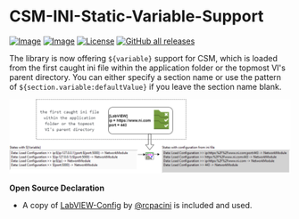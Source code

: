 # CSM-INI-Static-Variable-Support

[![Image](https://www.vipm.io/package/nevstop_lib_csm_ini_static_variable_support/badge.svg?metric=installs)](https://www.vipm.io/package/nevstop_lib_csm_ini_static_variable_support/) 
[![Image](https://www.vipm.io/package/nevstop_lib_csm_ini_static_variable_support/badge.svg?metric=stars)](https://www.vipm.io/package/nevstop_lib_csm_ini_static_variable_support/)
[![License](https://img.shields.io/badge/License-Apache_2.0-blue.svg)](https://opensource.org/licenses/Apache-2.0)
[![GitHub all releases](https://img.shields.io/github/downloads/NEVSTOP-LAB/CSM-INI-Static-Variable-Support/total)](https://github.com/NEVSTOP-LAB/CSM-INI-Static-Variable-Support/releases)

The library is now offering `${variable}` support for CSM, which is loaded from the first caught ini file within the application folder or the topmost VI's parent directory. You can either specify a section name or use the pattern of `${section.variable:defaultValue}` if you leave the section name blank.

![image](.github/CSM-INI-Static-Variable-Support.png)

**Open Source Declaration**
 - A copy of [LabVIEW-Config](https://github.com/rcpacini/LabVIEW-Config) by [@rcpacini](https://github.com/rcpacini) is included and used. 
